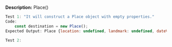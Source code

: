 **Description:** Place()

```javascript
Test 1: "It will construct a Place object with empty properties."
Code: 
    const destination = new Place();
Expected Output: Place {location: undefined, landmark: undefined, dateVisited: undefined}

Test 2: 


```